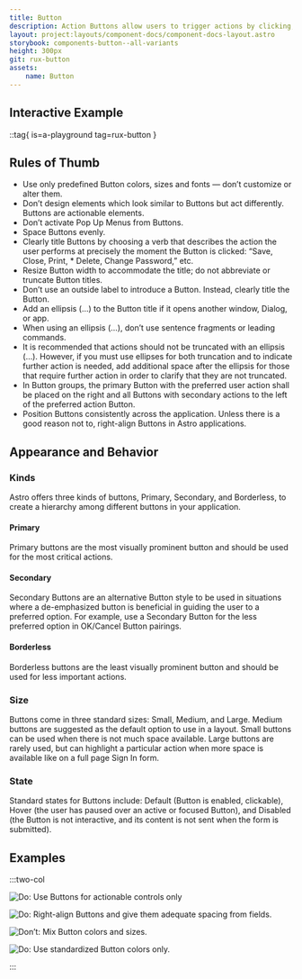 ```yaml
---
title: Button
description: Action Buttons allow users to trigger actions by clicking, tapping, or pressing a corresponding key on a keyboard, such as the “Enter” key.
layout: project:layouts/component-docs/component-docs-layout.astro
storybook: components-button--all-variants
height: 300px
git: rux-button
assets:
    name: Button
---
```


## Interactive Example

::tag{ is=a-playground tag=rux-button }

## Rules of Thumb

- Use only predefined Button colors, sizes and fonts — don’t customize or alter them.
- Don’t design elements which look similar to Buttons but act differently. Buttons are actionable elements.
- Don’t activate Pop Up Menus from Buttons.
- Space Buttons evenly.
- Clearly title Buttons by choosing a verb that describes the action the user performs at precisely the moment the Button is clicked: “Save, Close, Print, \* Delete, Change Password,” etc.
- Resize Button width to accommodate the title; do not abbreviate or truncate Button titles.
- Don’t use an outside label to introduce a Button. Instead, clearly title the Button.
- Add an ellipsis (…) to the Button title if it opens another window, Dialog, or app.
- When using an ellipsis (…), don’t use sentence fragments or leading commands.
- It is recommended that actions should not be truncated with an ellipsis (…). However, if you must use ellipses for both truncation and to indicate further action is needed, add additional space after the ellipsis for those that require further action in order to clarify that they are not truncated.
- In Button groups, the primary Button with the preferred user action shall be placed on the right and all Buttons with secondary actions to the left of the preferred action Button.
- Position Buttons consistently across the application. Unless there is a good reason not to, right-align Buttons in Astro applications.

## Appearance and Behavior

### Kinds

Astro offers three kinds of buttons, Primary, Secondary, and Borderless, to create a hierarchy among different buttons in your application.

#### Primary

Primary buttons are the most visually prominent button and should be used for the most critical actions.

#### Secondary

Secondary Buttons are an alternative Button style to be used in situations where a de-emphasized button is beneficial in guiding the user to a preferred option. For example, use a Secondary Button for the less preferred option in OK/Cancel Button pairings.

#### Borderless

Borderless buttons are the least visually prominent button and should be used for less important actions.

### Size

Buttons come in three standard sizes: Small, Medium, and Large. Medium buttons are suggested as the default option to use in a layout. Small buttons can be used when there is not much space available. Large buttons are rarely used, but can highlight a particular action when more space is available like on a full page Sign In form.

### State

Standard states for Buttons include: Default (Button is enabled, clickable), Hover (the user has paused over an active or focused Button), and Disabled (the Button is not interactive, and its content is not sent when the form is submitted).

## Examples

:::two-col

![Do: Use Buttons for actionable controls only](/img/components/button/button-do-1.webp "Do: Use Buttons for actionable controls only")

![Do: Right-align Buttons and give them adequate spacing from fields.](/img/components/button/button-do-2.webp "Do: Right-align Buttons and give them adequate spacing from fields.")

![Don’t: Mix Button colors and sizes.](/img/components/button/button-dont-2.webp "Don’t: Mix Button colors and sizes.")

![Do: Use standardized Button colors only.](/img/components/button/button-do-3.webp "Do: Use standardized Button colors only.")

:::
